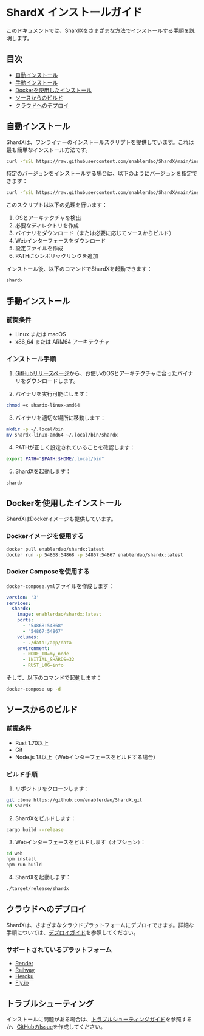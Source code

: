 # ShardX インストールガイド

このドキュメントでは、ShardXをさまざまな方法でインストールする手順を説明します。

## 目次

- [自動インストール](#自動インストール)
- [手動インストール](#手動インストール)
- [Dockerを使用したインストール](#dockerを使用したインストール)
- [ソースからのビルド](#ソースからのビルド)
- [クラウドへのデプロイ](#クラウドへのデプロイ)

## 自動インストール

ShardXは、ワンライナーのインストールスクリプトを提供しています。これは最も簡単なインストール方法です。

```bash
curl -fsSL https://raw.githubusercontent.com/enablerdao/ShardX/main/install.sh | bash
```

特定のバージョンをインストールする場合は、以下のようにバージョンを指定できます：

```bash
curl -fsSL https://raw.githubusercontent.com/enablerdao/ShardX/main/install.sh | bash -s v0.1.0
```

このスクリプトは以下の処理を行います：

1. OSとアーキテクチャを検出
2. 必要なディレクトリを作成
3. バイナリをダウンロード（または必要に応じてソースからビルド）
4. Webインターフェースをダウンロード
5. 設定ファイルを作成
6. PATHにシンボリックリンクを追加

インストール後、以下のコマンドでShardXを起動できます：

```bash
shardx
```

## 手動インストール

### 前提条件

- Linux または macOS
- x86_64 または ARM64 アーキテクチャ

### インストール手順

1. [GitHubリリースページ](https://github.com/enablerdao/ShardX/releases)から、お使いのOSとアーキテクチャに合ったバイナリをダウンロードします。

2. バイナリを実行可能にします：

```bash
chmod +x shardx-linux-amd64
```

3. バイナリを適切な場所に移動します：

```bash
mkdir -p ~/.local/bin
mv shardx-linux-amd64 ~/.local/bin/shardx
```

4. PATHが正しく設定されていることを確認します：

```bash
export PATH="$PATH:$HOME/.local/bin"
```

5. ShardXを起動します：

```bash
shardx
```

## Dockerを使用したインストール

ShardXはDockerイメージも提供しています。

### Dockerイメージを使用する

```bash
docker pull enablerdao/shardx:latest
docker run -p 54868:54868 -p 54867:54867 enablerdao/shardx:latest
```

### Docker Composeを使用する

`docker-compose.yml`ファイルを作成します：

```yaml
version: '3'
services:
  shardx:
    image: enablerdao/shardx:latest
    ports:
      - "54868:54868"
      - "54867:54867"
    volumes:
      - ./data:/app/data
    environment:
      - NODE_ID=my_node
      - INITIAL_SHARDS=32
      - RUST_LOG=info
```

そして、以下のコマンドで起動します：

```bash
docker-compose up -d
```

## ソースからのビルド

### 前提条件

- Rust 1.70以上
- Git
- Node.js 18以上（Webインターフェースをビルドする場合）

### ビルド手順

1. リポジトリをクローンします：

```bash
git clone https://github.com/enablerdao/ShardX.git
cd ShardX
```

2. ShardXをビルドします：

```bash
cargo build --release
```

3. Webインターフェースをビルドします（オプション）：

```bash
cd web
npm install
npm run build
```

4. ShardXを起動します：

```bash
./target/release/shardx
```

## クラウドへのデプロイ

ShardXは、さまざまなクラウドプラットフォームにデプロイできます。詳細な手順については、[デプロイガイド](deployment/multi-platform-deployment.md)を参照してください。

### サポートされているプラットフォーム

- [Render](deployment/multi-platform-deployment.md#render)
- [Railway](deployment/multi-platform-deployment.md#railway)
- [Heroku](deployment/multi-platform-deployment.md#heroku)
- [Fly.io](deployment/multi-platform-deployment.md#flyio)

## トラブルシューティング

インストールに問題がある場合は、[トラブルシューティングガイド](deployment/troubleshooting.md)を参照するか、[GitHubのIssue](https://github.com/enablerdao/ShardX/issues)を作成してください。